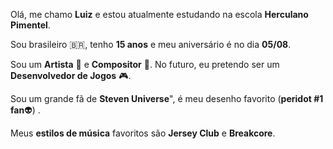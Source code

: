 Olá, me chamo **Luiz** e estou atualmente estudando na escola **Herculano Pimentel**.

Sou brasileiro 🇧🇷, tenho **15 anos** e meu aniversário é no dia **05/08**.

Sou um **Artista** 🎨 e **Compositor** 🎵. No futuro, eu pretendo ser um **Desenvolvedor de Jogos** 🎮.

Sou um grande fã de **Steven Universe**", é meu desenho favorito (**peridot #1 fan**👽) .

Meus **estilos de música** favoritos são **Jersey Club** e **Breakcore**.
